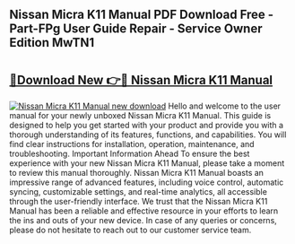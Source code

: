 ## Nissan Micra K11 Manual PDF Download Free - Part-FPg User Guide Repair - Service Owner Edition MwTN1

# <h2><a href="http://cf17333.oget.top/?id=Nissan+Micra+K11+Manual">🔗Download New 👉🔴 Nissan Micra K11 Manual</a></h2>

[![Nissan Micra K11 Manual new download](https://i.imgur.com/5g1atiW.png)](http://cf17333.oget.top/?id=Nissan+Micra+K11+Manual)
Hello and welcome to the user manual for your newly unboxed Nissan Micra K11 Manual. This guide is designed to help you get started with your product and provide you with a thorough understanding of its features, functions, and capabilities. You will find clear instructions for installation, operation, maintenance, and troubleshooting. Important Information Ahead To ensure the best experience with your new Nissan Micra K11 Manual, please take a moment to review this manual thoroughly. Nissan Micra K11 Manual boasts an impressive range of advanced features, including voice control, automatic syncing, customizable settings, and real-time analytics, all accessible through the user-friendly interface. We trust that the Nissan Micra K11 Manual has been a reliable and effective resource in your efforts to learn the ins and outs of your new device. In case of any queries or concerns, please do not hesitate to reach out to our customer service team.
